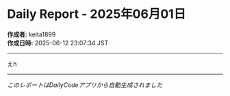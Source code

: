 # Daily Report - 2025年06月01日

**作成者:** keita1899  
**作成日時:** 2025-06-12 23:07:34 JST

---

えh

---

*このレポートはDailyCodeアプリから自動生成されました*
